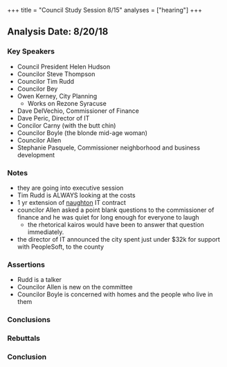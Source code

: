 +++
title = "Council Study Session 8/15"
analyses = ["hearing"]
+++

## Analysis Date: 8/20/18

### Key Speakers
- Council President Helen Hudson
- Councilor Steve Thompson
- Councilor Tim Rudd
- Councilor Bey
- Owen Kerney, City Planning
  - Works on Rezone Syracuse
- Dave DelVechio, Commissioner of Finance
- Dave Peric, Director of IT
- Concilor Carny (with the butt chin)
- Councilor Boyle (the blonde mid-age woman)
- Councilor Allen
- Stephanie Pasquele, Commissioner neighborhood and business development

### Notes
- they are going into executive session
- Tim Rudd is ALWAYS looking at the costs
- 1 yr extension of [naughton](https://naughtonnet.com/) IT contract
- councilor Allen asked a point blank questions to the commissioner of finance and he was quiet for long enough for everyone to laugh
  - the rhetorical kairos would have been to answer that question immediately.
- the director of IT announced the city spent just under $32k for support with PeopleSoft, to the county

### Assertions
- Rudd is a talker
- Councilor Allen is new on the committee
- Councilor Boyle is concerned with homes and the people who live in them

### Conclusions


### Rebuttals 

### Conclusion
